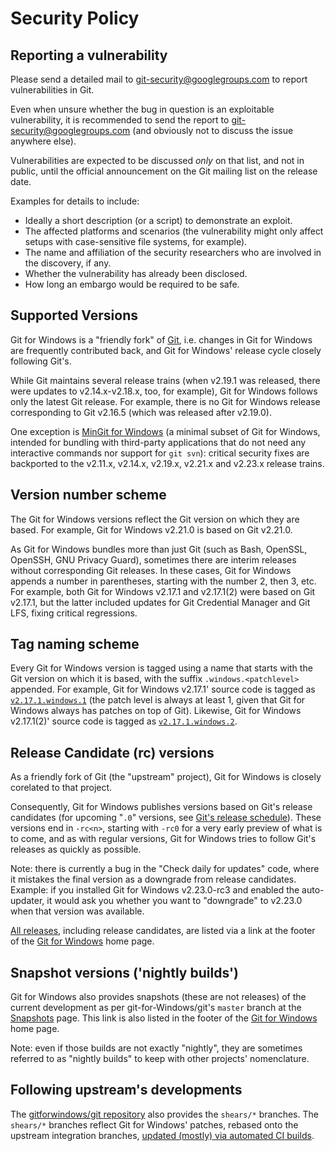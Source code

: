 # Security Policy

## Reporting a vulnerability

Please send a detailed mail to git-security@googlegroups.com to
report vulnerabilities in Git.

Even when unsure whether the bug in question is an exploitable
vulnerability, it is recommended to send the report to
git-security@googlegroups.com (and obviously not to discuss the
issue anywhere else).

Vulnerabilities are expected to be discussed _only_ on that
list, and not in public, until the official announcement on the
Git mailing list on the release date.

Examples for details to include:

- Ideally a short description (or a script) to demonstrate an
  exploit.
- The affected platforms and scenarios (the vulnerability might
  only affect setups with case-sensitive file systems, for
  example).
- The name and affiliation of the security researchers who are
  involved in the discovery, if any.
- Whether the vulnerability has already been disclosed.
- How long an embargo would be required to be safe.

## Supported Versions

Git for Windows is a "friendly fork" of [Git](https://git-scm.com/), i.e. changes in Git for Windows are frequently contributed back, and Git for Windows' release cycle closely following Git's.

While Git maintains several release trains (when v2.19.1 was released, there were updates to v2.14.x-v2.18.x, too, for example), Git for Windows follows only the latest Git release. For example, there is no Git for Windows release corresponding to Git v2.16.5 (which was released after v2.19.0).

One exception is [MinGit for Windows](https://github.com/git-for-windows/git/blob/HEAD/Documentation/git-for-windows/MinGit.md) (a minimal subset of Git for Windows, intended for bundling with third-party applications that do not need any interactive commands nor support for `git svn`): critical security fixes are backported to the v2.11.x, v2.14.x, v2.19.x, v2.21.x and v2.23.x release trains.

## Version number scheme

The Git for Windows versions reflect the Git version on which they are based. For example, Git for Windows v2.21.0 is based on Git v2.21.0.

As Git for Windows bundles more than just Git (such as Bash, OpenSSL, OpenSSH, GNU Privacy Guard), sometimes there are interim releases without corresponding Git releases. In these cases, Git for Windows appends a number in parentheses, starting with the number 2, then 3, etc. For example, both Git for Windows v2.17.1 and v2.17.1(2) were based on Git v2.17.1, but the latter included updates for Git Credential Manager and Git LFS, fixing critical regressions.

## Tag naming scheme

Every Git for Windows version is tagged using a name that starts with the Git version on which it is based, with the suffix `.windows.<patchlevel>` appended. For example, Git for Windows v2.17.1' source code is tagged as [`v2.17.1.windows.1`](https://github.com/git-for-windows/git/releases/tag/v2.17.1.windows.1) (the patch level is always at least 1, given that Git for Windows always has patches on top of Git). Likewise, Git for Windows v2.17.1(2)' source code is tagged as [`v2.17.1.windows.2`](https://github.com/git-for-windows/git/releases/tag/v2.17.1.windows.2).

## Release Candidate (rc) versions

As a friendly fork of Git (the "upstream" project), Git for Windows is closely corelated to that project.

Consequently, Git for Windows publishes versions based on Git's release candidates (for upcoming "`.0`" versions, see [Git's release schedule](https://tinyurl.com/gitCal)). These versions end in `-rc<n>`, starting with `-rc0` for a very early preview of what is to come, and as with regular versions, Git for Windows tries to follow Git's releases as quickly as possible.

Note: there is currently a bug in the "Check daily for updates" code, where it mistakes the final version as a downgrade from release candidates. Example: if you installed Git for Windows v2.23.0-rc3 and enabled the auto-updater, it would ask you whether you want to "downgrade" to v2.23.0 when that version was available.

[All releases](https://github.com/git-for-windows/git/releases/), including release candidates, are listed via a link at the footer of the [Git for Windows](https://gitforwindows.org/) home page.

## Snapshot versions ('nightly builds')

Git for Windows also provides snapshots (these are not releases) of the current development as per git-for-Windows/git's `master` branch at the [Snapshots](https://wingit.blob.core.windows.net/files/index.html) page. This link is also listed in the footer of the [Git for Windows](https://gitforwindows.org/) home page.

Note: even if those builds are not exactly "nightly", they are sometimes referred to as "nightly builds" to keep with other projects' nomenclature.

## Following upstream's developments

The [gitforwindows/git repository](https://github.com/git-for-windows/git) also provides the `shears/*` branches. The `shears/*` branches reflect Git for Windows' patches, rebased onto the upstream integration branches, [updated (mostly) via automated CI builds](https://dev.azure.com/git-for-windows/git/_build?definitionId=25).
